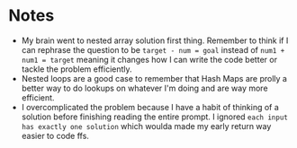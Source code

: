 # Notes

-   My brain went to nested array solution first thing. Remember to think if I can rephrase the question to be `target - num = goal` instead of `num1 + num1 = target` meaning it changes how I can write the code better or tackle the problem efficiently.
-   Nested loops are a good case to remember that Hash Maps are prolly a better way to do lookups on whatever I'm doing and are way more efficient.
-   I overcomplicated the problem because I have a habit of thinking of a solution before finishing reading the entire prompt. I ignored `each input has exactly one solution` which woulda made my early return way easier to code ffs.
